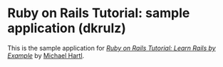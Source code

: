 # Ruby on Rails Tutorial: sample application (dkrulz)

This is the sample application for
[*Ruby on Rails Tutorial: Learn Rails by Example*](http://railstutorial.org/)
by [Michael Hartl](http://michaelhartl.com/).
